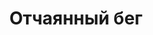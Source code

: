 ---
title: 'Отчаянный бег'
titleEnglish: 'Desperate run'
# dateStart: 2020
dateEnd: 2022
images: ['центр_композиции_отчаянный_бег.jpg']
extra: 'плотная бумага, линеры, спиртовые маркеры'
size: '10×10 cm'
# size: '29.7 x 42 cm'
# display: false
# text: ''
---